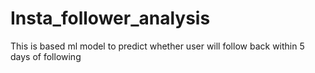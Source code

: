 # Insta_follower_analysis
This is based ml model to predict whether user will follow back within 5 days of following
